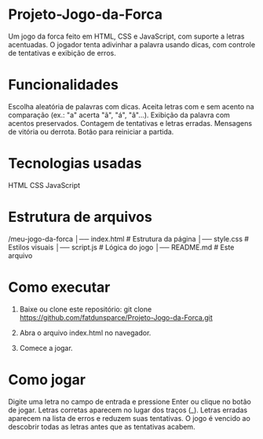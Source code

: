 # Projeto-Jogo-da-Forca

Um jogo da forca feito em HTML, CSS e JavaScript, com suporte a letras acentuadas.
O jogador tenta adivinhar a palavra usando dicas, com controle de tentativas e exibição de erros.

# Funcionalidades

Escolha aleatória de palavras com dicas.
Aceita letras com e sem acento na comparação (ex.: "a" acerta "ã", "á", "â"...).
Exibição da palavra com acentos preservados.
Contagem de tentativas e letras erradas.
Mensagens de vitória ou derrota.
Botão para reiniciar a partida.


# Tecnologias usadas

HTML
CSS
JavaScript


# Estrutura de arquivos

/meu-jogo-da-forca
│── index.html     # Estrutura da página
│── style.css      # Estilos visuais
│── script.js      # Lógica do jogo
│── README.md      # Este arquivo

# Como executar

1. Baixe ou clone este repositório:
git clone https://github.com/fatdunsparce/Projeto-Jogo-da-Forca.git

2. Abra o arquivo index.html no navegador.
3. Comece a jogar.



# Como jogar

Digite uma letra no campo de entrada e pressione Enter ou clique no botão de jogar.
Letras corretas aparecem no lugar dos traços (_).
Letras erradas aparecem na lista de erros e reduzem suas tentativas.
O jogo é vencido ao descobrir todas as letras antes que as tentativas acabem.
